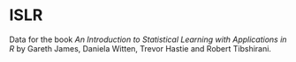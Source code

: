 # ISLR

Data for the book *An Introduction to Statistical Learning with Applications in R* by Gareth James, Daniela Witten, Trevor Hastie and Robert Tibshirani.
